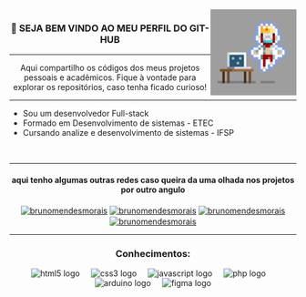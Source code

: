 <img src="giphy.webp" width="30%" align="right">

<h3 align="center"> 👋 SEJA BEM VINDO AO MEU PERFIL DO GIT-HUB </h3>
<hr>

<p align="center">Aqui compartilho os códigos dos meus projetos pessoais e acadêmicos. Fique à vontade para explorar os repositórios, caso tenha ficado curioso!</p>
<hr>

- Sou um desenvolvedor Full-stack
- Formado em Desenvolvimento de sistemas - ETEC
- Cursando analize e desenvolvimento de sistemas - IFSP
<br>

-----------------

<h4 align="center" >aqui tenho algumas outras redes caso queira da uma olhada nos projetos por outro angulo</h4>
<p align="center">
<a href="https://www.linkedin.com/in/bruno-mendes-de-morais" target="blank"><img align="center" src="https://raw.githubusercontent.com/rahuldkjain/github-profile-readme-generator/master/src/images/icons/Social/linked-in-alt.svg" alt="brunomendesmorais" height="30" width="40" /></a>
<a href="# target="blank"><img align="center" src="https://raw.githubusercontent.com/rahuldkjain/github-profile-readme-generator/master/src/images/icons/Social/facebook.svg" alt="brunomendesmorais" height="30" width="40" /></a>
<a href="# target="blank"><img align="center" src="https://raw.githubusercontent.com/rahuldkjain/github-profile-readme-generator/master/src/images/icons/Social/instagram.svg" alt="brunomendesmorais" height="30" width="40" /></a>
<a href="https://www.youtube.com/@devbrunomendes" target="blank"><img align="center" src="https://raw.githubusercontent.com/rahuldkjain/github-profile-readme-generator/master/src/images/icons/Social/youtube.svg" alt="brunomendesmorais" height="30" width="40" /></a>
</p>

-----------------
<div align="center">
 <h3>Conhecimentos:</h3>
  <img src="https://cdn.jsdelivr.net/gh/devicons/devicon/icons/html5/html5-original.svg" height="40" alt="html5 logo"  />
  <img width="12" />
  <img src="https://cdn.jsdelivr.net/gh/devicons/devicon/icons/css3/css3-original.svg" height="40" alt="css3 logo"  />
  <img width="12" />
  <img src="https://cdn.jsdelivr.net/gh/devicons/devicon/icons/javascript/javascript-original.svg" height="40" alt="javascript logo"  />
  <img width="12" />
  <img src="https://cdn.jsdelivr.net/gh/devicons/devicon/icons/php/php-original.svg" height="40" alt="php logo"  />
  <img width="12" />
  <img src="https://cdn.jsdelivr.net/gh/devicons/devicon/icons/arduino/arduino-original.svg" height="40" alt="arduino logo"  />
  <img width="12" />
  <img src="https://cdn.jsdelivr.net/gh/devicons/devicon/icons/figma/figma-original.svg" height="40" alt="figma logo"  />
</div>
<p align="center">




